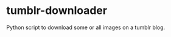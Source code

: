 tumblr-downloader
=================

Python script to download some or all images on a tumblr blog.
